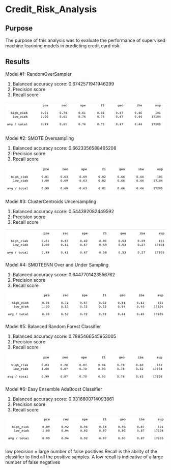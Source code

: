 # Credit_Risk_Analysis

## Purpose
The purpose of this analysis was to evaluate the performance of supervised machine learining models in predicting credit card risk. 

## Results
Model #1: RandomOverSampler
1. Balanced accuracy score: 0.6742571941946299
2. Precision score
3. Recall score

![](ros.png)

Model #2: SMOTE Oversampling
1. Balanced accuracy score: 0.6623356588465208
2. Precision score
3. Recall score

![](smote.png)

Model #3: ClusterCentroids Uncersampling
1. Balanced accuracy score: 0.544392082449592
2. Precision score
3. Recall score

![](cc.png)

Model #4: SMOTEENN Over and Under Sampling
1. Balanced accuracy score: 0.6447701423556762
2. Precision score
3. Recall score

![](smoteen.png)

Model #5: Balanced Random Forest Classifier
1. Balanced accuracy score: 0.7885466545953005
2. Precision score
3. Recall score

![](brf.png)

Model #6: Easy Ensemble AdaBoost Classifier
1. Balanced accuracy score: 0.9316600714093861
2. Precision score
3. Recall score

![](ecc.png)

low precision = large number of false positives 
Recall is the ability of the classifier to find all the positive samples. A low recall is indicative of a large number of false negatives
